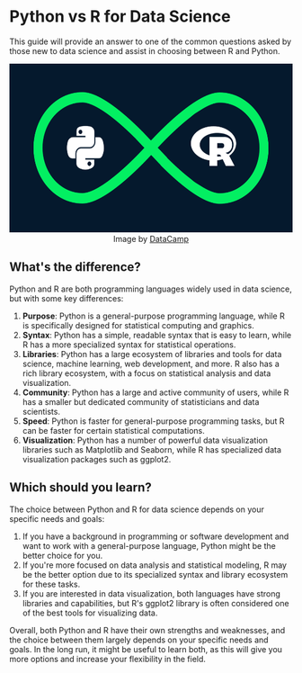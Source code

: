 # Python vs R for Data Science
This guide will provide an answer to one of the common questions asked by those new to data science and assist in choosing between R and Python.

<p align="center">
  <a href="https://www.datacamp.com/">
    <img src="README/Python-vs-R.png" width="auto" height="300">
  </a>
  <br>
  Image by <a href="https://www.datacamp.com/">DataCamp</a>
</p>

<p align="justify">

## What's the difference?

Python and R are both programming languages widely used in data science, but with some key differences:

1. <b>Purpose</b>: Python is a general-purpose programming language, while R is specifically designed for statistical computing and graphics.
2. <b>Syntax</b>: Python has a simple, readable syntax that is easy to learn, while R has a more specialized syntax for statistical operations.
3. <b>Libraries</b>: Python has a large ecosystem of libraries and tools for data science, machine learning, web development, and more. R also has a rich library ecosystem, with a focus on statistical analysis and data visualization.
4. <b>Community</b>: Python has a large and active community of users, while R has a smaller but dedicated community of statisticians and data scientists.
5. <b>Speed</b>: Python is faster for general-purpose programming tasks, but R can be faster for certain statistical computations.
6. <b>Visualization</b>: Python has a number of powerful data visualization libraries such as Matplotlib and Seaborn, while R has specialized data visualization packages such as ggplot2.

## Which should you learn?

The choice between Python and R for data science depends on your specific needs and goals:

1. If you have a background in programming or software development and want to work with a general-purpose language, Python might be the better choice for you.
2. If you're more focused on data analysis and statistical modeling, R may be the better option due to its specialized syntax and library ecosystem for these tasks.
3. If you are interested in data visualization, both languages have strong libraries and capabilities, but R's ggplot2 library is often considered one of the best tools for visualizing data.

Overall, both Python and R have their own strengths and weaknesses, and the choice between them largely depends on your specific needs and goals. In the long run, it might be useful to learn both, as this will give you more options and increase your flexibility in the field.
</p>
